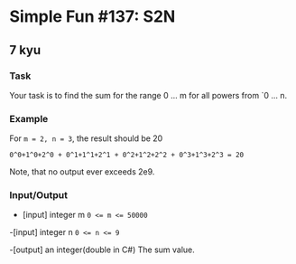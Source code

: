 # Simple Fun #137: S2N
## 7 kyu

### Task

Your task is to find the sum for the range 0 ... m for all powers from `0 ... n.

### Example

For ```m = 2, n = 3```, the result should be 20
```
0^0+1^0+2^0 + 0^1+1^1+2^1 + 0^2+1^2+2^2 + 0^3+1^3+2^3 = 20
```
Note, that no output ever exceeds 2e9.

### Input/Output

- [input] integer m
```0 <= m <= 50000```

-[input] integer n
```0 <= n <= 9```

-[output] an integer(double in C#)
The sum value.
